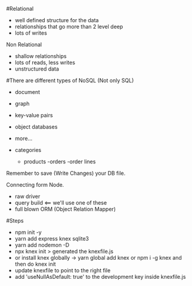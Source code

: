 #Relational
- well defined structure for the data
- relationships that go more than 2 level deep
- lots of writes

Non Relational

- shallow relationships
- lots of reads, less writes
- unstructured data

#There are different types of NoSQL (Not only SQL)
- document
- graph
- key-value pairs
- object databases
- more...

- categories
  - products
   -orders
    -order lines

Remember to save (Write Changes) your DB file.

Connecting form Node.
- raw driver
- query build <== we'll use one of these
- full blown ORM (Object Relation Mapper)

#Steps
- npm init -y
- yarn add express knex sqlite3
- yarn add nodemon -D
- npx knex init > generated the knexfile.js
 - or install knex globally -> yarn global add knex or npm i -g knex and then do knex init
- update knexfile to point to the right file
- add 'useNullAsDefault: true' to the development key inside knexfile.js